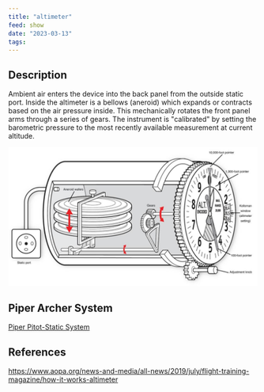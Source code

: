 ```yaml
---
title: "altimeter"
feed: show
date: "2023-03-13"
tags: 
---
```


## Description 
Ambient air enters the device into the back panel from the outside static port. Inside the altimeter is a bellows (aneroid) which expands or contracts based on the air pressure inside. This mechanically rotates the front panel arms through a series of gears.  The instrument is "calibrated" by setting the barometric pressure to the most recently available measurement at current altitude.

![500](notes/aviation/components/images/altimeter.png)

## Piper Archer System
[Piper Pitot-Static System](notes/aviation/components/Pitot-Static-System.md)

## References
https://www.aopa.org/news-and-media/all-news/2019/july/flight-training-magazine/how-it-works-altimeter